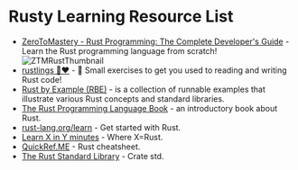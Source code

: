 # Rusty Learning Resource List
- [ZeroToMastery - Rust Programming: The Complete Developer's Guide](https://zerotomastery.io/courses/learn-rust/) - Learn the Rust programming language from scratch!
![ZTMRustThumbnail](https://images.ctfassets.net/aq13lwl6616q/2Suf3pyuUdK6bxjR5jcaSE/4b9f3f86834a3ce65d1c83e3a11c8dcd/rust_programming_zero_to_mastery.png?w=800&h=450&q=50&fm=png)
- [rustlings 🦀❤️](https://github.com/rust-lang/rustlings) - 🦀 Small exercises to get you used to reading and writing Rust code!
- [Rust by Example (RBE)](https://doc.rust-lang.org/stable/rust-by-example/) - is a collection of runnable examples that illustrate various Rust concepts and standard libraries. 
- [The Rust Programming Language Book](https://doc.rust-lang.org/stable/book/) - an introductory book about Rust.
- [rust-lang.org/learn](https://www.rust-lang.org/learn) - Get started with Rust.
- [Learn X in Y minutes](https://learnxinyminutes.com/docs/rust/) - Where X=Rust.
- [QuickRef.ME](https://quickref.me/rust) - Rust cheatsheet.
- [The Rust Standard Library](https://doc.rust-lang.org/stable/std/) - Crate std.